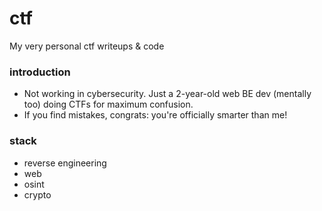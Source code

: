 # ctf
My very personal ctf writeups &amp; code

### introduction
* Not working in cybersecurity. Just a 2-year-old web BE dev (mentally too) doing CTFs for maximum confusion.
* If you find mistakes, congrats: you're officially smarter than me!

### stack
* reverse engineering
* web
* osint
* crypto
